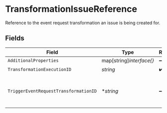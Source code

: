 # TransformationIssueReference

Reference to the event request transformation an issue is being created for.


## Fields

| Field                                           | Type                                            | Required                                        | Description                                     |
| ----------------------------------------------- | ----------------------------------------------- | ----------------------------------------------- | ----------------------------------------------- |
| `AdditionalProperties`                          | map[string]*interface{}*                        | :heavy_minus_sign:                              | N/A                                             |
| `TransformationExecutionID`                     | *string*                                        | :heavy_check_mark:                              | N/A                                             |
| `TriggerEventRequestTransformationID`           | **string*                                       | :heavy_minus_sign:                              | Deprecated but still found on historical issues |